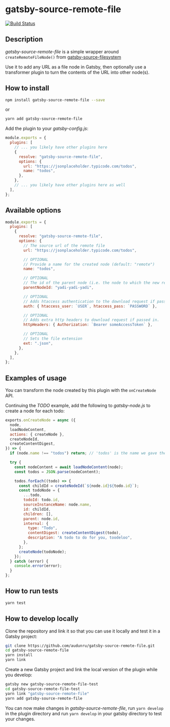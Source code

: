 # gatsby-source-remote-file

[![Build Status](https://travis-ci.org/audunru/gatsby-source-remote-file.svg?branch=master)](https://travis-ci.org/audunru/gatsby-source-remote-file)

## Description

_gatsby-source-remote-file_ is a simple wrapper around `createRemoteFileNode()` from [gatsby-source-filesystem](https://www.gatsbyjs.org/packages/gatsby-source-filesystem/)

Use it to add any URL as a file node in Gatsby, then optionally use a transformer plugin to turn the contents of the URL into other node(s).

## How to install

```sh
npm install gatsby-source-remote-file --save
```

or

```sh
yarn add gatsby-source-remote-file
```

Add the plugin to your _gatsby-config.js_:

```js
module.exports = {
  plugins: [
    // ... you likely have other plugins here
    {
      resolve: "gatsby-source-remote-file",
      options: {
        url: "https://jsonplaceholder.typicode.com/todos",
        name: "todos",
      },
    },
    // ... you likely have other plugins here as well
  ],
};
```

## Available options

```js
module.exports = {
  plugins: [
    {
      resolve: "gatsby-source-remote-file",
      options: {
        // The source url of the remote file
        url: "https://jsonplaceholder.typicode.com/todos",

        // OPTIONAL
        // Provide a name for the created node (default: "remote")
        name: "todos",

        // OPTIONAL
        // The id of the parent node (i.e. the node to which the new remote File node will be linked to.
        parentNodeId: "yadi-yadi-yadi",

        // OPTIONAL
        // Adds htaccess authentication to the download request if passed in.
        auth: { htaccess_user: `USER`, htaccess_pass: `PASSWORD` },

        // OPTIONAL
        // Adds extra http headers to download request if passed in.
        httpHeaders: { Authorization: `Bearer someAccessToken` },

        // OPTIONAL
        // Sets the file extension
        ext: ".json",
      },
    },
  ],
};
```

## Examples of usage

You can transform the node created by this plugin with the `onCreateNode` API.

Continuing the _TODO_ example, add the following to _gatsby-node.js_ to create a node for each todo:

```js
exports.onCreateNode = async ({
  node,
  loadNodeContent,
  actions: { createNode },
  createNodeId,
  createContentDigest,
}) => {
  if (node.name !== "todos") return; // 'todos' is the name we gave the remote node in gatsby-config.js, so we only want to transform that

  try {
    const nodeContent = await loadNodeContent(node);
    const todos = JSON.parse(nodeContent);

    todos.forEach((todo) => {
      const childId = createNodeId(`${node.id}${todo.id}`);
      const todoNode = {
        ...todo,
        todoId: todo.id,
        sourceInstanceName: node.name,
        id: childId,
        children: [],
        parent: node.id,
        internal: {
          type: "Todo",
          contentDigest: createContentDigest(todo),
          description: "A todo to do for you, toodeloo",
        },
      };
      createNode(todoNode);
    });
  } catch (error) {
    console.error(error);
  }
};
```

## How to run tests

```sh
yarn test
```

## How to develop locally

Clone the repository and link it so that you can use it locally and test it in a Gatsby project:

```sh
git clone https://github.com/audunru/gatsby-source-remote-file.git
cd gatsby-source-remote-file
yarn install
yarn link
```

Create a new Gatsby project and link the local version of the plugin while you develop:

```sh
gatsby new gatsby-source-remote-file-test
cd gatsby-source-remote-file-test
yarn link "gatsby-source-remote-file"
yarn add gatsby-source-remote-file
```

You can now make changes in _gatsby-source-remote-file_, run `yarn develop` in the plugin directory and run `yarn develop` in your gatsby directory to test your changes.
